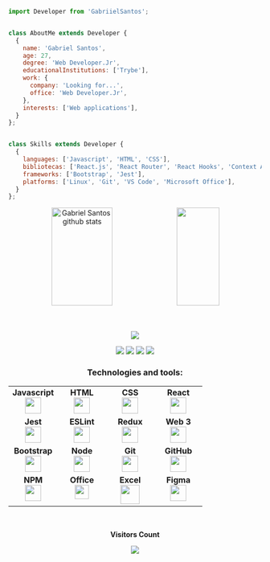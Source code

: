 ```js
import Developer from 'GabriielSantos';


class AboutMe extends Developer {
  { 
    name: 'Gabriel Santos',
    age: 27,
    degree: 'Web Developer.Jr',
    educationalInstitutions: ['Trybe'],
    work: {
      company: 'Looking for...',
      office: 'Web Developer.Jr',
    },
    interests: ['Web applications'],
  }
};


class Skills extends Developer {
  {
    languages: ['Javascript', 'HTML', 'CSS'],
    bibliotecas: ['React.js', 'React Router', 'React Hooks', 'Context API', 'Node.js', 'Redux'],
    frameworks: ['Bootstrap', 'Jest'],
    platforms: ['Linux', 'Git', 'VS Code', 'Microsoft Office'],
  }
};


```

<div align="center">  
  <img width="49%" height="195px" src="https://github-readme-stats.vercel.app/api?username=GabriielSantos&show_icons=true&count_private=true&hide_border=true&title_color=00bfbf&icon_color=00bfbf&text_color=c9d1d9&bg_color=0d1117" alt="Gabriel Santos github stats" /> 
  <img width="41%" height="195px" src="https://github-readme-stats.vercel.app/api/top-langs/?username=GabriielSantos&layout=compact&hide_border=true&title_color=00bfbf&text_color=00bfbf&bg_color=0d1117" />
</div>
<br>
<br>

<p align="center">
  <img src="https://github-profile-trophy.vercel.app/?username=MthAlvarez&theme=dracula&row=2&no-bg=true&column=3&margin-w=15&margin-h=15" />
</p>


<div align="center"> 
  
<a href="https://www.linkedin.com/in/gabriel-santos-208774192/" target="_blank"><img src="https://img.shields.io/badge/-LinkedIn-%230077B5?style=for-the-badge&logo=linkedin&logoColor=white" target="_blank"></a> 
<a href="https://www.instagram.com/gabriiellsanntos/" target="_blank"><img src="https://img.shields.io/badge/-Instagram-%23E4405F?style=for-the-badge&logo=instagram&logoColor=white" target="_blanck"></a>
<a href="https://www.youtube.com/watch?v=y4hgZXASBTk&t=2s&ab_channel=UNIAMOR" target="_blank"><img src="https://img.shields.io/badge/YouTube-FF0000?style=for-the-badge&logo=youtube&logoColor=white" target="_blank"></a>
<a href = "mailto: gabrielcsantos.dev@gmail.com"> <img src="https://img.shields.io/badge/-Gmail-%23333?style=for-the-badge&logo=gmail&logoColor=white" target="_blank"></a>
  
 </div>



<h3 align="center">Technologies and tools:</h3>
<table align="center" width="240px">
  <tbody>
    <tr valign="top">
      <td width="80px" align="center">
        <span><strong>Javascript</strong></span><br>
        <img height="32px" src="https://upload.vectorlogo.zone/logos/javascript/images/239ec8a4-163e-4792-83b6-3f6d96911757.svg">
      </td>
      <td width="80px" align="center">
        <span><strong>HTML</strong></span><br>
        <img height="32" src="https://cdn.jsdelivr.net/gh/devicons/devicon/icons/html5/html5-original.svg">
      </td>
      <td width="80px" align="center">
        <span><strong>CSS</strong></span><br>
        <img height="32px" src="https://cdn.jsdelivr.net/gh/devicons/devicon/icons/css3/css3-original.svg">
      </td>
      <td width="80px" align="center">
        <span><strong>React</strong></span><br>
        <img height="32px" src="https://cdn.jsdelivr.net/gh/devicons/devicon/icons/react/react-original.svg">
      </td>
    </tr>
    <tr valign="top">
      <td width="80px" align="center">
        <span><strong>Jest</strong></span><br>
        <img height="32px" src="https://www.vectorlogo.zone/logos/jestjsio/jestjsio-icon.svg">
      </td>
      <td width="80px" align="center">
        <span><strong>ESLint</strong></span><br>
        <img height="32px" src="https://www.vectorlogo.zone/logos/eslint/eslint-icon.svg">
      </td>
      <td width="80px" align="center">
        <span><strong>Redux</strong></span><br>
        <img height="32" src="https://cdn.worldvectorlogo.com/logos/redux.svg">
      </td>
      <td width="80px" align="center">
        <span><strong>Web 3</strong></span><br>
        <img height="32px" src="https://seeklogo.com/images/W/web3-logo-03377DB11E-seeklogo.com.png">
      </td>
    </tr>
    <tr valign="top">
      <td width="80px" align="center">
        <span><strong>Bootstrap</strong></span><br>
        <img height="32px" src="https://upload.vectorlogo.zone/logos/getbootstrap/images/987f8f6c-263a-47b1-a85d-853cfca215d9.svg">
      </td>
      <td width="80px" align="center">
        <span><strong>Node</strong></span><br>
        <img height="32px" src="https://www.vectorlogo.zone/logos/nodejs/nodejs-icon.svg">
      </td>
      <td width="80px" align="center">
        <span><strong>Git</strong></span><br>
        <img height="32px" src="https://cdn.jsdelivr.net/gh/devicons/devicon/icons/git/git-plain.svg">
      </td>
      <td width="80px" align="center">
        <span><strong>GitHub</strong></span><br>
        <img height="32px" src="https://www.vectorlogo.zone/logos/github/github-tile.svg">
      </td>
    </tr>
    <tr valign="top">
      <td width="80px" align="center">
        <span><strong>NPM</strong></span><br>
        <img height="32px" src="https://cdn.cdnlogo.com/logos/n/45/npm.svg">
      </td>
      <td width="80px" align="center">
        <span><strong>Office</strong></span><br>
        <img height="28px" src="https://cdn.cdnlogo.com/logos/m/48/microsoft-office-2013-and-wordmark.svg">
      </td>
      <td width="80px" align="center">
        <span><strong>Excel</strong></span><br>
        <img height="38px" src="https://cdn.cdnlogo.com/logos/m/53/microsoft-excel.svg">
      </td>
      <td width="80px" align="center">
        <span><strong>Figma</strong></span><br>
        <img height="32px" src="https://www.vectorlogo.zone/logos/figma/figma-icon.svg">
      </td>
    </tr>
  </tbody>
</table>

  <div align="center">
<br><p align="centre"><b>Visitors Count</b></p>  
<p align="center"><img align="center" src="https://profile-counter.glitch.me/{GabriielSantos}/count.svg" /></p> 
<br></div>
